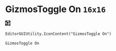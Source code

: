 # GizmosToggle On `16x16`
<img src="/img/GizmosToggle%20On.png" width=16 height=16>

``` CSharp
EditorGUIUtility.IconContent("GizmosToggle On")
```
```
GizmosToggle On
```
